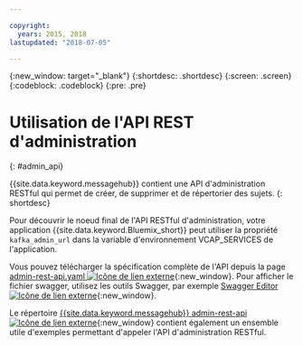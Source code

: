 ```yaml
---

copyright:
  years: 2015, 2018
lastupdated: "2018-07-05"

---
```


{:new_window: target="_blank"}
{:shortdesc: .shortdesc}
{:screen: .screen}
{:codeblock: .codeblock}
{:pre: .pre}

# Utilisation de l'API REST d'administration
{: #admin_api}

{{site.data.keyword.messagehub}} contient une API d'administration RESTful qui permet de créer, de supprimer et de répertorier des sujets.
{: shortdesc}

Pour découvrir le noeud final de l'API RESTful d'administration, votre application {{site.data.keyword.Bluemix_short}} peut utiliser la propriété `kafka_admin_url` dans la variable d'environnement VCAP_SERVICES de l'application.

Vous pouvez télécharger la spécification complète de l'API depuis la page [admin-rest-api.yaml ![Icône de lien externe](../../icons/launch-glyph.svg "Icône de lien externe")](https://github.com/ibm-messaging/event-streams-docs/blob/master/admin-rest-api/admin-rest-api.yaml){:new_window}. Pour afficher le fichier swagger, utilisez les outils Swagger, par exemple [Swagger Editor ![Icône de lien externe](../../icons/launch-glyph.svg "Icône de lien externe")](http://editor.swagger.io/#/){:new_window}.

Le répertoire [{{site.data.keyword.messagehub}} admin-rest-api ![Icône de lien externe](../../icons/launch-glyph.svg "Icône de lien externe")](https://github.com/ibm-messaging/event-streams-docs/tree/master/admin-rest-api){:new_window} contient également un ensemble utile d'exemples permettant d'appeler l'API d'administration RESTful.


